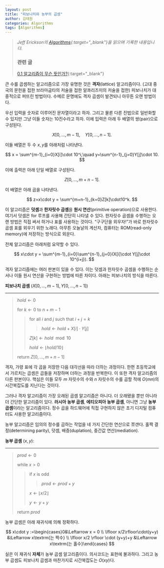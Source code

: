 ```yaml
---
layout: post
title: "피보나치와 농부의 곱셈"
author: 김태원
categories: Algorithms
tags: [Algorithms]
---
```


> *Jeff Erickson의 [Algorithms](https://jeffe.cs.illinois.edu/teaching/algorithms/book/Algorithms-JeffE.pdf){:target="_blank"}을 읽으며 기록한 내용입니다.*
>
> <h3>관련 글</h3>
>
> [0.1 알고리즘이 무슨 뜻인가?](https://pangmoo-ktw.github.io/pangmoo-KTW/alg01){:target="_blank"}

큰 수를 곱셈하는 알고리즘으로 가장 유명한 것은 **격자**(lattice) 알고리즘이다.
(고대 중국의 문헌을 접한 브라마굽타의 저술을 접한 알콰리즈미의 저술을 접한) 피보나치가 대중적으로 퍼뜨린 방법이다. 
수메르 문명에도 격자 곱셈이 발견되니 아무튼 오랜 방법이다.

우선 입력을 숫자로 이루어진 문자열이라고 하자. 
그리고 물론 다른 진법으로 일반화할 수 있지만 그냥 이들 숫자는 10진수라고 하자.
이에 입력은 아래 두 배열의 쌍(pair)으로 구성된다. 

$$
X[0,\ldots, m-1],\quad Y[0,\ldots, n-1].
$$

이들 배열은 두 수 $x,y$를 아래처럼 나타낸다.

$$
x = \sum^{m-1}_{i=0}X[i]\cdot 10^i,\quad y=\sum^{n-1}_{j=0}Y[j]\cdot 10.
$$

이에 출력은 아래 단일 배열로 구성된다.

$$
Z[0,\ldots,m+n-1].
$$

이 배열은 아래 곱을 나타낸다.

$$
z=x\cdot y = \sum^{m+n-1}_{k=0}Z[k]\cdot10^k.
$$

이 알고리즘은 **덧셈**과 **한자릿수 곱셈**을 **원시 연산**(primitive operation)으로 사용한다.
여기서 덧셈은 for 루프를 사용해 간단히 나타낼 수 있다.
한자릿수 곱셈을 수행하는 오랜 방법은 직접 써서 하거나 표를 사용하는 것이다.
<q>구구단을 외우자!</q>가 바로 한자릿수 곱셈 표를 외우기 위한 노래다. 
아무튼 오늘날의 계산자, 컴퓨터는 ROM(read-only memory)에 저장하는 방식으로 외운다. 

전체 알고리즘은 아래처럼 요약할 수 있다.

$$
x\cdot y = \sum^{m-1}_{i=0}\sum^{n-1}_{j=0}(X[i]\cdot Y[j]\cdot 10^{i+j}).
$$

격자 알고리즘에는 여러 판본이 있을 수 있다. 
이는 덧셈과 한자릿수 곱셈을 수행하는 순서나 이들 원시 연산을 구현하는 방법에 따른 차이다. 
아래는 피보나치의 방식을 따른다. 

**피보나치 곱셈** $(X[0,\ldots,m-1],Y[0,\ldots,n-1])$

---
> $hold \leftarrow 0$ 
>
> for $k\leftarrow 0$ to $n+m-1$
>> for all $i$ and $j$ such that $i+j=k$
>>> $hold \leftarrow hold+X[i]\cdot Y[j]$
>>
>> $Z[k]\leftarrow hold\mod 10$
>> 
>> $hold \leftarrow \lfloor hold/10 \rfloor$
>
> return $Z[0,\ldots,m+n-1]$

격자, 가령 표에 각 곱을 저장한 다음 대각선을 따라 더하는 과정이다.
한편 초등학교에서 가르치는 곱셈은 곱들을 저장하며 더하는 과정을 반복한다.
이 또한 격자 알고리즘의 다른 판본이다. 
핵심은 이들 모두 $m$ 자릿수의 수와 $n$ 자릿수의 수를 곱할 적에 $O(mn)$의 시간복잡도를 지닌다는 것이다.

그러나 격자 알고리즘이 가장 오래된 곱셈 알고리즘은 아니다.
더 오래됐을 뿐만 아니라 더 간단한 알고리즘이 있다.
**러시아 농부 곱셈**, **에티오피아 농부 곱셈**, 아니면 그냥 **농부 곱셈**이라는 알고리즘이다.
정수 곱을 하드웨어에 직접 구현하지 않은 초기 디지털 컴퓨터도 사용한 알고리즘이다. 

농부 알고리즘은 임의의 정수를 곱하는 작업을 네 가지 간단한 연산으로 쪼갠다. 
홀짝 결정(determining parity), 덧셈, 배증(duplation), 중간값 연산(mediation). 

**농부 곱셈** $(x,y)$:

---
> $prod\leftarrow 0$
>
> while $x>0$
>> if $x$ is odd
>>> $prod\leftarrow prod + y$
>>
>> $x\leftarrow\lfloor x / 2\rfloor$
>>
>> $y\leftarrow y + y$
>
> return $prod$

농부 곱셈은 아래 재귀식에 의해 정확하다. 

$$
x\cdot y :=\begin{cases}0&\Leftarrow x = 0 \\ \lfloor x/2\rfloor\cdot(y+y) &\Leftarrow x\textrm{는 짝수} \\ \lfloor x/2 \rfloor \cdot (y+y)+y &\Leftarrow x\textrm{는 홀수}\end{cases}
$$

실은 이 재귀식 **자체**가 농부 곱셈 알고리즘이다.
의사코드는 표현에 불과하다. 
그리고 농부 곱셈도 피보나치 곱셈과 마찬가지로 시간복잡도는 $O(xy)$다. 
